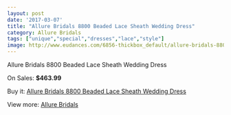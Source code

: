 ```yaml
---
layout: post
date: '2017-03-07'
title: "Allure Bridals 8800 Beaded Lace Sheath Wedding Dress"
category: Allure Bridals
tags: ["unique","special","dresses","lace","style"]
image: http://www.eudances.com/6856-thickbox_default/allure-bridals-8800-beaded-lace-sheath-wedding-dress.jpg
---
```

Allure Bridals 8800 Beaded Lace Sheath Wedding Dress

On Sales: **$463.99**
<a href="https://www.eudances.com/en/allure-bridals/2523-allure-bridals-8800-beaded-lace-sheath-wedding-dress.html"><amp-img layout="responsive" width="600" height="600" src="//www.eudances.com/6856-thickbox_default/allure-bridals-8800-beaded-lace-sheath-wedding-dress.jpg" alt="Allure Bridals 8800 Beaded Lace Sheath Wedding Dress 0" /></a>
<a href="https://www.eudances.com/en/allure-bridals/2523-allure-bridals-8800-beaded-lace-sheath-wedding-dress.html"><amp-img layout="responsive" width="600" height="600" src="//www.eudances.com/6863-thickbox_default/allure-bridals-8800-beaded-lace-sheath-wedding-dress.jpg" alt="Allure Bridals 8800 Beaded Lace Sheath Wedding Dress 1" /></a>
<a href="https://www.eudances.com/en/allure-bridals/2523-allure-bridals-8800-beaded-lace-sheath-wedding-dress.html"><amp-img layout="responsive" width="600" height="600" src="//www.eudances.com/6862-thickbox_default/allure-bridals-8800-beaded-lace-sheath-wedding-dress.jpg" alt="Allure Bridals 8800 Beaded Lace Sheath Wedding Dress 2" /></a>
<a href="https://www.eudances.com/en/allure-bridals/2523-allure-bridals-8800-beaded-lace-sheath-wedding-dress.html"><amp-img layout="responsive" width="600" height="600" src="//www.eudances.com/6861-thickbox_default/allure-bridals-8800-beaded-lace-sheath-wedding-dress.jpg" alt="Allure Bridals 8800 Beaded Lace Sheath Wedding Dress 3" /></a>
<a href="https://www.eudances.com/en/allure-bridals/2523-allure-bridals-8800-beaded-lace-sheath-wedding-dress.html"><amp-img layout="responsive" width="600" height="600" src="//www.eudances.com/6860-thickbox_default/allure-bridals-8800-beaded-lace-sheath-wedding-dress.jpg" alt="Allure Bridals 8800 Beaded Lace Sheath Wedding Dress 4" /></a>
<a href="https://www.eudances.com/en/allure-bridals/2523-allure-bridals-8800-beaded-lace-sheath-wedding-dress.html"><amp-img layout="responsive" width="600" height="600" src="//www.eudances.com/6859-thickbox_default/allure-bridals-8800-beaded-lace-sheath-wedding-dress.jpg" alt="Allure Bridals 8800 Beaded Lace Sheath Wedding Dress 5" /></a>
<a href="https://www.eudances.com/en/allure-bridals/2523-allure-bridals-8800-beaded-lace-sheath-wedding-dress.html"><amp-img layout="responsive" width="600" height="600" src="//www.eudances.com/6858-thickbox_default/allure-bridals-8800-beaded-lace-sheath-wedding-dress.jpg" alt="Allure Bridals 8800 Beaded Lace Sheath Wedding Dress 6" /></a>
<a href="https://www.eudances.com/en/allure-bridals/2523-allure-bridals-8800-beaded-lace-sheath-wedding-dress.html"><amp-img layout="responsive" width="600" height="600" src="//www.eudances.com/6857-thickbox_default/allure-bridals-8800-beaded-lace-sheath-wedding-dress.jpg" alt="Allure Bridals 8800 Beaded Lace Sheath Wedding Dress 7" /></a>

Buy it: [Allure Bridals 8800 Beaded Lace Sheath Wedding Dress](https://www.eudances.com/en/allure-bridals/2523-allure-bridals-8800-beaded-lace-sheath-wedding-dress.html "Allure Bridals 8800 Beaded Lace Sheath Wedding Dress")

View more: [Allure Bridals](https://www.eudances.com/en/2-allure-bridals "Allure Bridals")